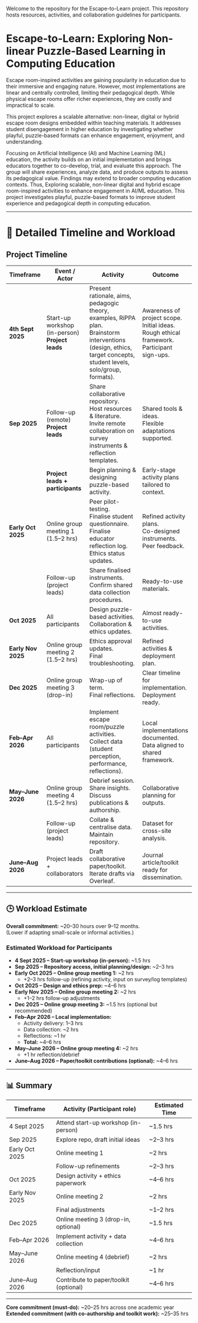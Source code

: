 Welcome to the repository for the Escape-to-Learn project. This repository hosts resources, activities, and collaboration guidelines for participants.  

# Escape-to-Learn: Exploring Non-linear Puzzle-Based Learning in Computing Education
Escape room-inspired activities are gaining popularity in education due to their immersive and engaging nature. However, most implementations are linear and centrally controlled, limiting their pedagogical depth. While physical escape rooms offer richer experiences, they are costly and impractical to scale.

This project explores a scalable alternative: non-linear, digital or hybrid escape room designs embedded within teaching materials. It addresses student disengagement in higher education by investigating whether playful, puzzle-based formats can enhance engagement, enjoyment, and understanding.

Focusing on Artificial Intelligence (AI) and Machine Learning (ML) education, the activity builds on an initial implementation and brings educators together to co-develop, trial, and evaluate this approach. The group will share experiences, analyze data, and produce outputs to assess its pedagogical value. Findings may extend to broader computing education contexts. Thus, Exploring scalable, non-linear digital and hybrid escape room-inspired activities to enhance engagement in AI/ML education. This project investigates playful, puzzle-based formats to improve student experience and pedagogical depth in computing education.

---

# 📅 Detailed Timeline and Workload

## Project Timeline

| Timeframe        | Event / Actor           | Activity                                                                                                                       | Outcome                                                                 |
|------------------|-------------------------|--------------------------------------------------------------------------------------------------------------------------------|------------------------------------------------------------------------|
| **4th Sept 2025** | Start-up workshop (in-person)<br>**Project leads** | Present rationale, aims, pedagogic theory, examples, RiPPA plan.<br>Brainstorm interventions (design, ethics, target concepts, student levels, solo/group, formats). | Awareness of project scope.<br>Initial ideas.<br>Rough ethical framework.<br>Participant sign-ups. |
| **Sep 2025**     | Follow-up (remote)<br>**Project leads** | Share collaborative repository.<br>Host resources & literature.<br>Invite remote collaboration on survey instruments & reflection templates. | Shared tools & ideas.<br>Flexible adaptations supported. |
|                  | **Project leads + participants** | Begin planning & designing puzzle-based activity. | Early-stage activity plans tailored to context. |
| **Early Oct 2025** | Online group meeting 1 (1.5–2 hrs) | Peer pilot-testing.<br>Finalise student questionnaire.<br>Finalise educator reflection log.<br>Ethics status updates. | Refined activity plans.<br>Co-designed instruments.<br>Peer feedback. |
|                  | Follow-up (project leads) | Share finalised instruments.<br>Confirm shared data collection procedures. | Ready-to-use materials. |
| **Oct 2025**     | All participants | Design puzzle-based activities.<br>Collaboration & ethics updates. | Almost ready-to-use activities. |
| **Early Nov 2025** | Online group meeting 2 (1.5–2 hrs) | Ethics approval updates.<br>Final troubleshooting. | Refined activities & deployment plan. |
| **Dec 2025**     | Online group meeting 3 (drop-in) | Wrap-up of term.<br>Final reflections. | Clear timeline for implementation.<br>Deployment ready. |
| **Feb–Apr 2026** | All participants | Implement escape room/puzzle activities.<br>Collect data (student perception, performance, reflections). | Local implementations documented.<br>Data aligned to shared framework. |
| **May–June 2026** | Online group meeting 4 (1.5–2 hrs) | Debrief session.<br>Share insights.<br>Discuss publications & authorship. | Collaborative planning for outputs. |
|                  | Follow-up (project leads) | Collate & centralise data.<br>Maintain repository. | Dataset for cross-site analysis. |
| **June–Aug 2026** | Project leads + collaborators | Draft collaborative paper/toolkit.<br>Iterate drafts via Overleaf. | Journal article/toolkit ready for dissemination. |

---

## 🕒 Workload Estimate

**Overall commitment:** ~20–30 hours over 9–12 months.  
(Lower if adapting small-scale or informal activities.)  

### Estimated Workload for Participants

- **4 Sept 2025 – Start-up workshop (in-person):** ~1.5 hrs  
- **Sep 2025 – Repository access, initial planning/design:** ~2–3 hrs  
- **Early Oct 2025 – Online group meeting 1:** ~2 hrs  
  - +2–3 hrs follow-up (refining activity, input on survey/log templates)  
- **Oct 2025 – Design and ethics prep:** ~4–6 hrs  
- **Early Nov 2025 – Online group meeting 2:** ~2 hrs  
  - +1–2 hrs follow-up adjustments  
- **Dec 2025 – Online group meeting 3:** ~1.5 hrs (optional but recommended)  
- **Feb–Apr 2026 – Local implementation:**  
  - Activity delivery: 1–3 hrs  
  - Data collection: ~2 hrs  
  - Reflections: ~1 hr  
  - **Total:** ~4–6 hrs  
- **May–June 2026 – Online group meeting 4:** ~2 hrs  
  - +1 hr reflection/debrief  
- **June–Aug 2026 – Paper/toolkit contributions (optional):** ~4–6 hrs  

---

## 📊 Summary

| Timeframe         | Activity (Participant role)                   | Estimated Time |
|-------------------|-----------------------------------------------|----------------|
| 4 Sept 2025       | Attend start-up workshop (in-person)          | ~1.5 hrs       |
| Sep 2025          | Explore repo, draft initial ideas              | ~2–3 hrs       |
| Early Oct 2025    | Online meeting 1                              | ~2 hrs         |
|                   | Follow-up refinements                         | ~2–3 hrs       |
| Oct 2025          | Design activity + ethics paperwork            | ~4–6 hrs       |
| Early Nov 2025    | Online meeting 2                              | ~2 hrs         |
|                   | Final adjustments                             | ~1–2 hrs       |
| Dec 2025          | Online meeting 3 (drop-in, optional)          | ~1.5 hrs       |
| Feb–Apr 2026      | Implement activity + data collection          | ~4–6 hrs       |
| May–June 2026     | Online meeting 4 (debrief)                    | ~2 hrs         |
|                   | Reflection/input                              | ~1 hr          |
| June–Aug 2026     | Contribute to paper/toolkit (optional)        | ~4–6 hrs       |

---

**Core commitment (must-do):** ~20–25 hrs across one academic year  
**Extended commitment (with co-authorship and toolkit work):** ~25–35 hrs  

